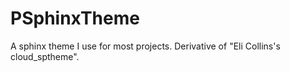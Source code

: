 PSphinxTheme
============

A sphinx theme I use for most projects. Derivative of "Eli Collins's cloud_sptheme".
